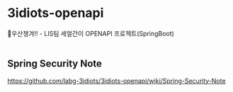 # 3idiots-openapi
🌂우산챙겨!! - LIS팀 세얼간이 OPENAPI 프로젝트(SpringBoot)   
</br>

## Spring Security Note
https://github.com/labg-3idiots/3idiots-openapi/wiki/Spring-Security-Note
